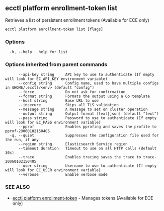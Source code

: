 ## ecctl platform enrollment-token list

Retrieves a list of persistent enrollment tokens (Available for ECE only)

```
ecctl platform enrollment-token list [flags]
```

### Options

```
  -h, --help   help for list
```

### Options inherited from parent commands

```
      --api-key string     API key to use to authenticate (If empty will look for EC_API_KEY environment variable)
      --config string      Config name, used to have multiple configs in $HOME/.ecctl/<env> (default "config")
      --force              Do not ask for confirmation
      --format string      Formats the output using a Go template
      --host string        Base URL to use
      --insecure           Skips all TLS validation
      --message string     A message to set on cluster operation
      --output string      Output format [text|json] (default "text")
      --pass string        Password to use to authenticate (If empty will look for EC_PASS environment variable)
      --pprof              Enables pprofing and saves the profile to pprof-20060102150405
  -q, --quiet              Suppresses the configuration file used for the run, if any
      --region string      Elasticsearch Service region
      --timeout duration   Timeout to use on all HTTP calls (default 30s)
      --trace              Enables tracing saves the trace to trace-20060102150405
      --user string        Username to use to authenticate (If empty will look for EC_USER environment variable)
      --verbose            Enable verbose mode
```

### SEE ALSO

* [ecctl platform enrollment-token](ecctl_platform_enrollment-token.md)	 - Manages tokens (Available for ECE only)

